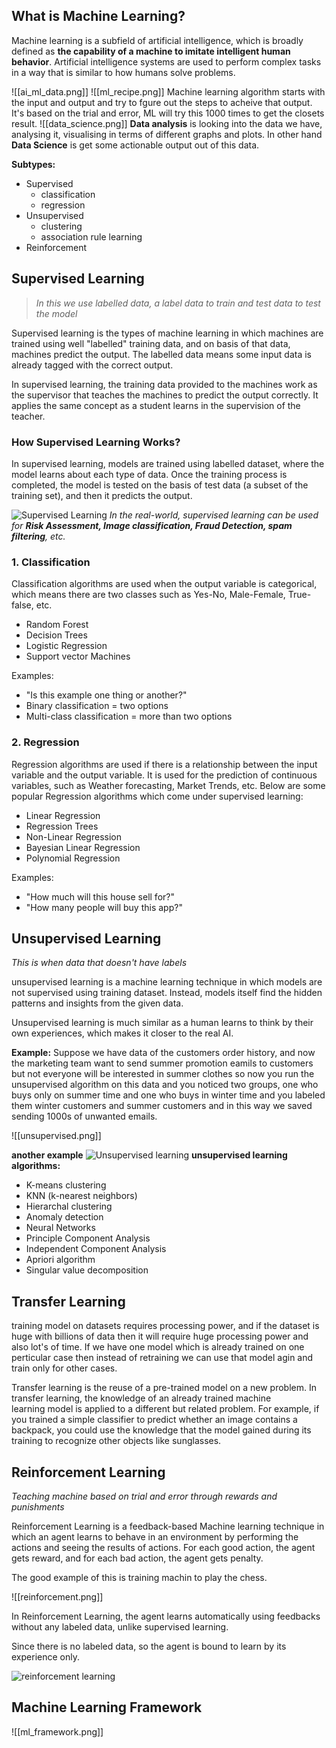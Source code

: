 ## What is Machine Learning?

Machine learning is a subfield of artificial intelligence, which is broadly defined as **the capability of a machine to imitate intelligent human behavior**. Artificial intelligence systems are used to perform complex tasks in a way that is similar to how humans solve problems.

![[ai_ml_data.png]]
![[ml_recipe.png]]
Machine learning algorithm starts with the input and output and try to fgure out the steps to acheive that output. It's based on the trial and error, ML will try this 1000 times to get the closets result.
![[data_science.png]]
**Data analysis** is looking into the data we have, analysing it, visualising in terms of different graphs and plots. In other hand **Data Science** is get some actionable output out of this data.

**Subtypes:**
- Supervised 
	- classification
	- regression
- Unsupervised
	- clustering
	- association rule learning
- Reinforcement


## Supervised Learning

 >_In this we use labelled data, a label data to train and test data to test the model_

Supervised learning is the types of machine learning in which machines are trained using well "labelled" training data, and on basis of that data, machines predict the output. The labelled data means some input data is already tagged with the correct output.

In supervised learning, the training data provided to the machines work as the supervisor that teaches the machines to predict the output correctly. It applies the same concept as a student learns in the supervision of the teacher.

### How Supervised Learning Works?

In supervised learning, models are trained using labelled dataset, where the model learns about each type of data. Once the training process is completed, the model is tested on the basis of test data (a subset of the training set), and then it predicts the output.

 ![Supervised Learning](https://static.javatpoint.com/tutorial/machine-learning/images/supervised-machine-learning.png)
 _In the real-world, supervised learning can be used for **Risk Assessment, Image classification, Fraud Detection, spam filtering**, etc._

### 1. Classification

Classification algorithms are used when the output variable is categorical, which means there are two classes such as Yes-No, Male-Female, True-false, etc.

-   Random Forest
-   Decision Trees
-   Logistic Regression
-   Support vector Machines

Examples:
-   ﻿"Is this example one thing or another?"
-   ﻿﻿Binary classification = two options
-   ﻿﻿Multi-class classification = more than two options

### 2. Regression

Regression algorithms are used if there is a relationship between the input variable and the output variable. It is used for the prediction of continuous variables, such as Weather forecasting, Market Trends, etc. Below are some popular Regression algorithms which come under supervised learning:

-   Linear Regression
-   Regression Trees
-   Non-Linear Regression
-   Bayesian Linear Regression
-   Polynomial Regression

Examples:
-   ﻿﻿"How much will this house sell for?"
-   ﻿﻿"How many people will buy this app?"


## Unsupervised Learning

_This is when data that doesn't have labels_

unsupervised learning is a machine learning technique in which models are not supervised using training dataset. Instead, models itself find the hidden patterns and insights from the given data.

Unsupervised learning is much similar as a human learns to think by their own experiences, which makes it closer to the real AI.

**Example:** Suppose we have data of the customers order history, and now the marketing team want to send summer promotion eamils to customers but not everyone will be interested in summer clothes so now you run the unsupervised algorithm on this data and you noticed two groups, one who buys only on summer time and one who buys in winter time and you labeled them winter customers and summer customers and in this way we saved sending 1000s of unwanted emails.

![[unsupervised.png]]

**another example**
![Unsupervised learning](https://static.javatpoint.com/tutorial/machine-learning/images/unsupervised-machine-learning-1.png)
**unsupervised learning algorithms:**

- K-means clustering
- KNN (k-nearest neighbors)
- Hierarchal clustering
- Anomaly detection
- Neural Networks
- Principle Component Analysis
- Independent Component Analysis
- Apriori algorithm
- Singular value decomposition

## Transfer Learning

training model on datasets requires processing power, and if the dataset is huge with billions of data then it will require huge processing power and also lot's of time. If we have one model which is already trained on one perticular case then instead of retraining we can use that model agin and train only for other cases.

Transfer learning is the reuse of a pre-trained model on a new problem. In transfer learning, the knowledge of an already trained machine learning model is applied to a different but related problem. For example, if you trained a simple classifier to predict whether an image contains a backpack, you could use the knowledge that the model gained during its training to recognize other objects like sunglasses.

## Reinforcement Learning

_Teaching machine based on trial and error through rewards and punishments_

Reinforcement Learning is a feedback-based Machine learning technique in which an agent learns to behave in an environment by performing the actions and seeing the results of actions. For each good action, the agent gets reward, and for each bad action, the agent gets penalty.

The good example of this is training machin to play the chess.

![[reinforcement.png]]

In Reinforcement Learning, the agent learns automatically using feedbacks without any labeled data, unlike supervised learning.

Since there is no labeled data, so the agent is bound to learn by its experience only.

![reinforcement learning](https://static.javatpoint.com/tutorial/reinforcement-learning/images/what-is-reinforcement-learning.png)


## Machine Learning Framework
![[ml_framework.png]]
